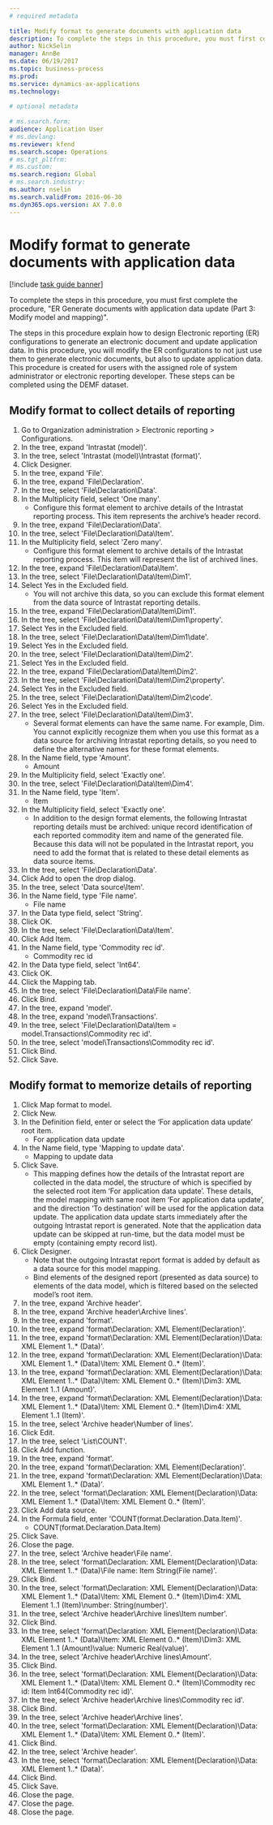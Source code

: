```yaml
--- 
# required metadata 
 
title: Modify format to generate documents with application data
description: To complete the steps in this procedure, you must first complete the procedure, "ER Generate documents with application data update (Part 3 - Modify model and mapping)". 
author: NickSelin
manager: AnnBe 
ms.date: 06/19/2017
ms.topic: business-process 
ms.prod:  
ms.service: dynamics-ax-applications 
ms.technology:  
 
# optional metadata 
 
# ms.search.form:   
audience: Application User 
# ms.devlang:  
ms.reviewer: kfend
ms.search.scope: Operations 
# ms.tgt_pltfrm:  
# ms.custom:  
ms.search.region: Global
# ms.search.industry: 
ms.author: nselin
ms.search.validFrom: 2016-06-30 
ms.dyn365.ops.version: AX 7.0.0 
---
```

# Modify format to generate documents with application data

[!include [task guide banner](../../includes/task-guide-banner.md)]

To complete the steps in this procedure, you must first complete the procedure, "ER Generate documents with application data update (Part 3: Modify model and mapping)".

The steps in this procedure explain how to design Electronic reporting (ER) configurations to generate an electronic document and update application data. In this procedure, you will modify the ER configurations to not just use them to generate electronic documents, but also to update application data. This procedure is created for users with the assigned role of system administrator or electronic reporting developer. These steps can be completed using the DEMF dataset.


## Modify format to collect details of reporting
1. Go to Organization administration > Electronic reporting > Configurations.
2. In the tree, expand 'Intrastat (model)'.
3. In the tree, select 'Intrastat (model)\Intrastat (format)'.
4. Click Designer.
5. In the tree, expand 'File'.
6. In the tree, expand 'File\Declaration'.
7. In the tree, select 'File\Declaration\Data'.
8. In the Multiplicity field, select 'One many'.
    * Configure this format element to archive details of the Intrastat reporting process. This item represents the archive’s header record.  
9. In the tree, expand 'File\Declaration\Data'.
10. In the tree, select 'File\Declaration\Data\Item'.
11. In the Multiplicity field, select 'Zero many'.
    * Configure this format element to archive details of the Intrastat reporting process. This item will represent the list of archived lines.  
12. In the tree, expand 'File\Declaration\Data\Item'.
13. In the tree, select 'File\Declaration\Data\Item\Dim1'.
14. Select Yes in the Excluded field.
    * You will not archive this data, so you can exclude this format element from the data source of Intrastat reporting details.  
15. In the tree, expand 'File\Declaration\Data\Item\Dim1'.
16. In the tree, select 'File\Declaration\Data\Item\Dim1\property'.
17. Select Yes in the Excluded field.
18. In the tree, select 'File\Declaration\Data\Item\Dim1\date'.
19. Select Yes in the Excluded field.
20. In the tree, select 'File\Declaration\Data\Item\Dim2'.
21. Select Yes in the Excluded field.
22. In the tree, expand 'File\Declaration\Data\Item\Dim2'.
23. In the tree, select 'File\Declaration\Data\Item\Dim2\property'.
24. Select Yes in the Excluded field.
25. In the tree, select 'File\Declaration\Data\Item\Dim2\code'.
26. Select Yes in the Excluded field.
27. In the tree, select 'File\Declaration\Data\Item\Dim3'.
    * Several format elements can have the same name. For example, Dim. You cannot explicitly recognize them when you use this format as a data source for archiving Intrastat reporting details, so you need to define the alternative names for these format elements.   
28. In the Name field, type 'Amount'.
    * Amount  
29. In the Multiplicity field, select 'Exactly one'.
30. In the tree, select 'File\Declaration\Data\Item\Dim4'.
31. In the Name field, type 'Item'.
    * Item  
32. In the Multiplicity field, select 'Exactly one'.
    * In addition to the design format elements, the following Intrastat reporting details must be archived: unique record identification of each reported commodity item and name of the generated file. Because this data will not be populated in the Intrastat report, you need to add the format that is related to these detail elements as data source items.  
33. In the tree, select 'File\Declaration\Data'.
34. Click Add to open the drop dialog.
35. In the tree, select 'Data source\Item'.
36. In the Name field, type 'File name'.
    * File name  
37. In the Data type field, select 'String'.
38. Click OK.
39. In the tree, select 'File\Declaration\Data\Item'.
40. Click Add Item.
41. In the Name field, type 'Commodity rec id'.
    * Commodity rec id  
42. In the Data type field, select 'Int64'.
43. Click OK.
44. Click the Mapping tab.
45. In the tree, select 'File\Declaration\Data\File name'.
46. Click Bind.
47. In the tree, expand 'model'.
48. In the tree, expand 'model\Transactions'.
49. In the tree, select 'File\Declaration\Data\Item =  model.Transactions\Commodity rec id'.
50. In the tree, select 'model\Transactions\Commodity rec id'.
51. Click Bind.
52. Click Save.

## Modify format to memorize details of reporting
1. Click Map format to model.
2. Click New.
3. In the Definition field, enter or select the ‘For application data update’ root item.
    * For application data update  
4. In the Name field, type 'Mapping to update data'.
    * Mapping to update data  
5. Click Save.
    * This mapping defines how the details of the Intrastat report are collected in the data model, the structure of which is specified by the selected root item ‘For application data update’. These details, the model mapping with same root item ‘For application data update’, and the direction ‘To destination’ will be used for the application data update. The application data update starts immediately after the outgoing Intrastat report is generated. Note that the application data update can be skipped at run-time, but the data model must be empty (containing empty record list).   
6. Click Designer.
    * Note that the outgoing Intrastat report format is added by default as a data source for this model mapping.  
    * Bind elements of the designed report (presented as data source) to elements of the data model, which is filtered based on the selected model’s root item.  
7. In the tree, expand 'Archive header'.
8. In the tree, expand 'Archive header\Archive lines'.
9. In the tree, expand 'format'.
10. In the tree, expand 'format\Declaration: XML Element(Declaration)'.
11. In the tree, expand 'format\Declaration: XML Element(Declaration)\Data: XML Element 1..* (Data)'.
12. In the tree, expand 'format\Declaration: XML Element(Declaration)\Data: XML Element 1..* (Data)\Item: XML Element 0..* (Item)'.
13. In the tree, expand 'format\Declaration: XML Element(Declaration)\Data: XML Element 1..* (Data)\Item: XML Element 0..* (Item)\Dim3: XML Element 1..1 (Amount)'.
14. In the tree, expand 'format\Declaration: XML Element(Declaration)\Data: XML Element 1..* (Data)\Item: XML Element 0..* (Item)\Dim4: XML Element 1..1 (Item)'.
15. In the tree, select 'Archive header\Number of lines'.
16. Click Edit.
17. In the tree, select 'List\COUNT'.
18. Click Add function.
19. In the tree, expand 'format'.
20. In the tree, expand 'format\Declaration: XML Element(Declaration)'.
21. In the tree, expand 'format\Declaration: XML Element(Declaration)\Data: XML Element 1..* (Data)'.
22. In the tree, select 'format\Declaration: XML Element(Declaration)\Data: XML Element 1..* (Data)\Item: XML Element 0..* (Item)'.
23. Click Add data source.
24. In the Formula field, enter 'COUNT(format.Declaration.Data.Item)'.
    * COUNT(format.Declaration.Data.Item)  
25. Click Save.
26. Close the page.
27. In the tree, select 'Archive header\File name'.
28. In the tree, select 'format\Declaration: XML Element(Declaration)\Data: XML Element 1..* (Data)\File name: Item String(File name)'.
29. Click Bind.
30. In the tree, select 'format\Declaration: XML Element(Declaration)\Data: XML Element 1..* (Data)\Item: XML Element 0..* (Item)\Dim4: XML Element 1..1 (Item)\number: String(number)'.
31. In the tree, select 'Archive header\Archive lines\Item number'.
32. Click Bind.
33. In the tree, select 'format\Declaration: XML Element(Declaration)\Data: XML Element 1..* (Data)\Item: XML Element 0..* (Item)\Dim3: XML Element 1..1 (Amount)\value: Numeric Real(value)'.
34. In the tree, select 'Archive header\Archive lines\Amount'.
35. Click Bind.
36. In the tree, select 'format\Declaration: XML Element(Declaration)\Data: XML Element 1..* (Data)\Item: XML Element 0..* (Item)\Commodity rec id: Item Int64(Commodity rec id)'.
37. In the tree, select 'Archive header\Archive lines\Commodity rec id'.
38. Click Bind.
39. In the tree, select 'Archive header\Archive lines'.
40. In the tree, select 'format\Declaration: XML Element(Declaration)\Data: XML Element 1..* (Data)\Item: XML Element 0..* (Item)'.
41. Click Bind.
42. In the tree, select 'Archive header'.
43. In the tree, select 'format\Declaration: XML Element(Declaration)\Data: XML Element 1..* (Data)'.
44. Click Bind.
45. Click Save.
46. Close the page.
47. Close the page.
48. Close the page.

